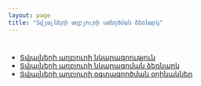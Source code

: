 ```yaml
---
layout: page
title: "Տվյալների աղբյուրի ստեղծման ձեռնարկ" 
---
```


# 

* [Տվյալների աղբյուրի նկարագրություն](definitions/ds.md)
* [Տվյալների աղբյուրի նկարագրման ձեռնարկ](definitions/ds_guide.md)
* [Տվյալների աղբյուրի օգտագործման օրինակներ](examples/ds.md)
